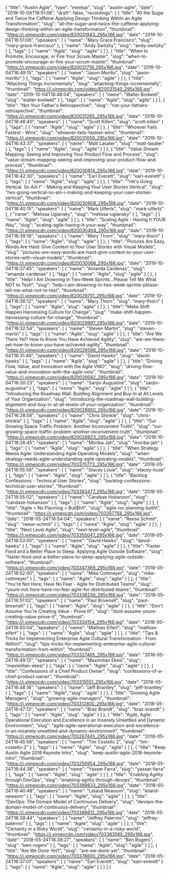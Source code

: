 {
  "title": "Austin Agile",
  "type": "meetup",
  "slug": "austin-agile",
  "date": "2019-10-04T16:51:06",
  "draft": false,
  "recordings": [
    {
      "title": "All the Sugar and Twice the Caffeine Applying Design Thinking Within an Agile Transformation",
      "slug": "all-the-sugar-and-twice-the-caffeine-applying-design-thinking-within-an-agile-transformation",
      "thumbnail": "https://i.vimeocdn.com/video/820031943_295x166.jpg",
      "date": "2019-10-04T16:51:06",
      "speakers": [
        {
          "name": "Mary Grace Francisco",
          "slug": "mary-grace-francisco"
        },
        {
          "name": "Andy Switzky",
          "slug": "andy-switzky"
        }
      ],
      "tags": [
        {
          "name": "Agile",
          "slug": "agile"
        }
      ]
    },
    {
      "title": "When to Promote, Encourage, or Fire Your Scrum Master",
      "slug": "when-to-promote-encourage-or-fire-your-scrum-master",
      "thumbnail": "https://i.vimeocdn.com/video/820031719_295x166.jpg",
      "date": "2019-10-04T16:49:15",
      "speakers": [
        {
          "name": "Jason Morillo",
          "slug": "jason-morillo"
        }
      ],
      "tags": [
        {
          "name": "Agile",
          "slug": "agile"
        }
      ]
    },
    {
      "title": "Attacking Things Incrementally",
      "slug": "attacking-things-incrementally",
      "thumbnail": "https://i.vimeocdn.com/video/820031540_295x166.jpg",
      "date": "2019-10-04T16:48:04",
      "speakers": [
        {
          "name": "Walter Bodwell",
          "slug": "walter-bodwell"
        }
      ],
      "tags": [
        {
          "name": "Agile",
          "slug": "agile"
        }
      ]
    },
    {
      "title": "Not Your Father's Retrospective!",
      "slug": "not-your-fathers-retrospective",
      "thumbnail": "https://i.vimeocdn.com/video/820031285_295x166.jpg",
      "date": "2019-10-04T16:46:40",
      "speakers": [
        {
          "name": "Scott Killen",
          "slug": "scott-killen"
        }
      ],
      "tags": [
        {
          "name": "Agile",
          "slug": "agile"
        }
      ]
    },
    {
      "title": "Whoever Fails Fastest - Wins",
      "slug": "whoever-fails-fastest-wins",
      "thumbnail": "https://i.vimeocdn.com/video/820031059_295x166.jpg",
      "date": "2019-10-04T16:43:37",
      "speakers": [
        {
          "name": "Matt Lasater",
          "slug": "matt-lasater"
        }
      ],
      "tags": [
        {
          "name": "Agile",
          "slug": "agile"
        }
      ]
    },
    {
      "title": "Value Stream Mapping: Seeing and Improving Your Product Flow and Process",
      "slug": "value-stream-mapping-seeing-and-improving-your-product-flow-and-process",
      "thumbnail": "https://i.vimeocdn.com/video/820030814_295x166.jpg",
      "date": "2019-10-04T16:42:30",
      "speakers": [
        {
          "name": "Earl Everett",
          "slug": "earl-everett"
        }
      ],
      "tags": [
        {
          "name": "Agile",
          "slug": "agile"
        }
      ]
    },
    {
      "title": "\"He's Going Vertical. So Am I\" - Making and Keeping Your User Stories Vertical",
      "slug": "hes-going-vertical-so-am-i-making-and-keeping-your-user-stories-vertical",
      "thumbnail": "https://i.vimeocdn.com/video/820030608_295x166.jpg",
      "date": "2019-10-04T16:40:15",
      "speakers": [
        {
          "name": "Mark Ulferts",
          "slug": "mark-ulferts"
        },
        {
          "name": "Melissa Ugiansky",
          "slug": "melissa-ugiansky"
        }
      ],
      "tags": [
        {
          "name": "Agile",
          "slug": "agile"
        }
      ]
    },
    {
      "title": "Scaling Agile - Having It YOUR Way",
      "slug": "scaling-agile-having-it-your-way",
      "thumbnail": "https://i.vimeocdn.com/video/820030404_295x166.jpg",
      "date": "2019-10-04T16:39:16",
      "speakers": [
        {
          "name": "Mary Thorn",
          "slug": "mary-thorn"
        }
      ],
      "tags": [
        {
          "name": "Agile",
          "slug": "agile"
        }
      ]
    },
    {
      "title": "Pictures Are Easy, Words Are Hard: Give Context to Your User Stories with Visual Models",
      "slug": "pictures-are-easy-words-are-hard-give-context-to-your-user-stories-with-visual-models",
      "thumbnail": "https://i.vimeocdn.com/video/820030066_295x166.jpg",
      "date": "2019-10-04T16:37:45",
      "speakers": [
        {
          "name": "Amanda Cardenas",
          "slug": "amanda-cardenas"
        }
      ],
      "tags": [
        {
          "name": "Agile",
          "slug": "agile"
        }
      ]
    },
    {
      "title": "Help! I Am Drowning in Two-Week Sprints...Please Tell Me What NOT to Test!",
      "slug": "help-i-am-drowning-in-two-week-sprints-please-tell-me-what-not-to-test",
      "thumbnail": "https://i.vimeocdn.com/video/820029751_295x166.jpg",
      "date": "2019-10-04T16:36:12",
      "speakers": [
        {
          "name": "Mary Thorn",
          "slug": "mary-thorn"
        }
      ],
      "tags": [
        {
          "name": "Agile",
          "slug": "agile"
        }
      ]
    },
    {
      "title": "Make Shift Happen Harnessing Culture for Change",
      "slug": "make-shift-happen-harnessing-culture-for-change",
      "thumbnail": "https://i.vimeocdn.com/video/820029997_295x166.jpg",
      "date": "2019-10-04T16:32:54",
      "speakers": [
        {
          "name": "Steven Martin",
          "slug": "steven-martin"
        }
      ],
      "tags": [
        {
          "name": "Agile",
          "slug": "agile"
        }
      ]
    },
    {
      "title": "Are We There Yet? How to Know You Have Achieved Agility",
      "slug": "are-we-there-yet-how-to-know-you-have-achieved-agility",
      "thumbnail": "https://i.vimeocdn.com/video/820029598_295x166.jpg",
      "date": "2019-10-04T16:31:49",
      "speakers": [
        {
          "name": "David Hawks",
          "slug": "david-hawks"
        }
      ],
      "tags": [
        {
          "name": "Agile",
          "slug": "agile"
        }
      ]
    },
    {
      "title": "Driving Flow, Value, and Innovation with the Agile VMO",
      "slug": "driving-flow-value-and-innovation-with-the-agile-vmo",
      "thumbnail": "https://i.vimeocdn.com/video/820029582_295x166.jpg",
      "date": "2019-10-04T16:30:23",
      "speakers": [
        {
          "name": "Sanjiv Augustine",
          "slug": "sanjiv-augustine"
        }
      ],
      "tags": [
        {
          "name": "Agile",
          "slug": "agile"
        }
      ]
    },
    {
      "title": "Introducing the Roadmap Wall: Building Alignment and Buy-In at All Levels of Your Organization",
      "slug": "introducing-the-roadmap-wall-building-alignment-and-buy-in-at-all-levels-of-your-organization",
      "thumbnail": "https://i.vimeocdn.com/video/820028950_295x166.jpg",
      "date": "2019-10-04T16:28:58",
      "speakers": [
        {
          "name": "Chris Shinkle",
          "slug": "chris-shinkle"
        }
      ],
      "tags": [
        {
          "name": "Agile",
          "slug": "agile"
        }
      ]
    },
    {
      "title": "Our Growing Space Traffic Problem: Another Inconvenient Truth!",
      "slug": "our-growing-space-traffic-problem-another-inconvenient-truth",
      "thumbnail": "https://i.vimeocdn.com/video/820028823_295x166.jpg",
      "date": "2019-10-04T16:26:45",
      "speakers": [
        {
          "name": "Moriba Jah",
          "slug": "moriba-jah"
        }
      ],
      "tags": [
        {
          "name": "Agile",
          "slug": "agile"
        }
      ]
    },
    {
      "title": "When Strategy Needs Agile: Understanding Agile Operating Models",
      "slug": "when-strategy-needs-agile-understanding-agile-operating-models",
      "thumbnail": "https://i.vimeocdn.com/video/703370773_295x166.jpg",
      "date": "2018-05-24T16:55:58",
      "speakers": [
        {
          "name": "Stacey Louie",
          "slug": "stacey-louie"
        }
      ],
      "tags": [
        {
          "name": "Agile",
          "slug": "agile"
        }
      ]
    },
    {
      "title": "Backlog Confessions - Technical User Stories",
      "slug": "backlog-confessions-technical-user-stories",
      "thumbnail": "https://i.vimeocdn.com/video/703363477_295x166.jpg",
      "date": "2018-05-24T16:55:02",
      "speakers": [
        {
          "name": "Candase Hokanson",
          "slug": "candase-hokanson"
        }
      ],
      "tags": [
        {
          "name": "Agile",
          "slug": "agile"
        }
      ]
    },
    {
      "title": "Agile = No Planning = Bull$h!t",
      "slug": "agile-no-planning-bullht",
      "thumbnail": "https://i.vimeocdn.com/video/703357756_295x166.jpg",
      "date": "2018-05-24T16:54:04",
      "speakers": [
        {
          "name": "Reese Schmit",
          "slug": "reese-schmit"
        }
      ],
      "tags": [
        {
          "name": "Agile",
          "slug": "agile"
        }
      ]
    },
    {
      "title": "Next Level Agile",
      "slug": "next-level-agile",
      "thumbnail": "https://i.vimeocdn.com/video/703355047_295x166.jpg",
      "date": "2018-05-24T16:53:00",
      "speakers": [
        {
          "name": "David Hawks",
          "slug": "david-hawks"
        }
      ],
      "tags": [
        {
          "name": "Agile",
          "slug": "agile"
        }
      ]
    },
    {
      "title": "Faster Food and a Better Place to Sleep: Applying Agile Outside Software",
      "slug": "faster-food-and-a-better-place-to-sleep-applying-agile-outside-software",
      "thumbnail": "https://i.vimeocdn.com/video/703347369_295x166.jpg",
      "date": "2018-05-24T16:52:00",
      "speakers": [
        {
          "name": "Mike Cottmeyer",
          "slug": "mike-cottmeyer"
        }
      ],
      "tags": [
        {
          "name": "Agile",
          "slug": "agile"
        }
      ]
    },
    {
      "title": "You're Not Here, Have No Fear - Agile for Distributed Teams",
      "slug": "youre-not-here-have-no-fear-agile-for-distributed-teams",
      "thumbnail": "https://i.vimeocdn.com/video/703338230_295x166.jpg",
      "date": "2018-05-24T16:51:02",
      "speakers": [
        {
          "name": "Paul Brownell",
          "slug": "paul-brownell"
        }
      ],
      "tags": [
        {
          "name": "Agile",
          "slug": "agile"
        }
      ]
    },
    {
      "title": "Don't Assume You're Creating Value - Prove It!",
      "slug": "dont-assume-youre-creating-value-prove-it",
      "thumbnail": "https://i.vimeocdn.com/video/703334154_295x166.jpg",
      "date": "2018-05-24T16:50:04",
      "speakers": [
        {
          "name": "Mathias Eifert",
          "slug": "mathias-eifert"
        }
      ],
      "tags": [
        {
          "name": "Agile",
          "slug": "agile"
        }
      ]
    },
    {
      "title": "Tips & Tricks for Implementing Enterprise Agile Cultural Transformation - From Within!",
      "slug": "tips-tricks-for-implementing-enterprise-agile-cultural-transformation-from-within",
      "thumbnail": "https://i.vimeocdn.com/video/703327465_295x166.jpg",
      "date": "2018-05-24T16:49:12",
      "speakers": [
        {
          "name": "Maximilian Ekesi",
          "slug": "maximilian-ekesi"
        }
      ],
      "tags": [
        {
          "name": "Agile",
          "slug": "agile"
        }
      ]
    },
    {
      "title": "Confessions of a Chief Product Owner",
      "slug": "confessions-of-a-chief-product-owner",
      "thumbnail": "https://i.vimeocdn.com/video/703315551_295x166.jpg",
      "date": "2018-05-24T16:48:16",
      "speakers": [
        {
          "name": "Jeff Brantley",
          "slug": "jeff-brantley"
        }
      ],
      "tags": [
        {
          "name": "Agile",
          "slug": "agile"
        }
      ]
    },
    {
      "title": "Growing Agile Managers",
      "slug": "growing-agile-managers",
      "thumbnail": "https://i.vimeocdn.com/video/703312800_295x166.jpg",
      "date": "2018-05-24T16:47:13",
      "speakers": [
        {
          "name": "Braz Brandt",
          "slug": "braz-brandt"
        }
      ],
      "tags": [
        {
          "name": "Agile",
          "slug": "agile"
        }
      ]
    },
    {
      "title": "Agile, Agile: Operational Execution and Excellence in an Insanely Unsettled and Dynamic Environment",
      "slug": "agile-agile-operational-execution-and-excellence-in-an-insanely-unsettled-and-dynamic-environment",
      "thumbnail": "https://i.vimeocdn.com/video/703267445_295x166.jpg",
      "date": "2018-05-24T16:45:58",
      "speakers": [
        {
          "name": "Tim Costello 2",
          "slug": "tim-costello-2"
        }
      ],
      "tags": [
        {
          "name": "Agile",
          "slug": "agile"
        }
      ]
    },
    {
      "title": "Keep Austin Agile 2018 Keynote Intro",
      "slug": "keep-austin-agile-2018-keynote-intro",
      "thumbnail": "https://i.vimeocdn.com/video/703256954_295x166.jpg",
      "date": "2018-05-24T16:44:36",
      "speakers": [
        {
          "name": "Yasser Farra",
          "slug": "yasser-farra"
        }
      ],
      "tags": [
        {
          "name": "Agile",
          "slug": "agile"
        }
      ]
    },
    {
      "title": "Enabling Agility through DevOps",
      "slug": "enabling-agility-through-devops",
      "thumbnail": "https://i.vimeocdn.com/video/703389833_295x166.jpg",
      "date": "2018-05-24T16:40:48",
      "speakers": [
        {
          "name": "Leland Newsom",
          "slug": "leland-newsom"
        }
      ],
      "tags": [
        {
          "name": "Agile",
          "slug": "agile"
        }
      ]
    },
    {
      "title": "DevOps: The Domain Model of Continuous Delivery",
      "slug": "devops-the-domain-model-of-continuous-delivery",
      "thumbnail": "https://i.vimeocdn.com/video/703386612_295x166.jpg",
      "date": "2018-05-24T16:39:44",
      "speakers": [
        {
          "name": "Jeffrey Palermo",
          "slug": "jeffrey-palermo"
        }
      ],
      "tags": [
        {
          "name": "Agile",
          "slug": "agile"
        }
      ]
    },
    {
      "title": "Certainty in a Risky World",
      "slug": "certainty-in-a-risky-world",
      "thumbnail": "https://i.vimeocdn.com/video/703383565_295x166.jpg",
      "date": "2018-05-24T16:38:27",
      "speakers": [
        {
          "name": "Ben Rogers",
          "slug": "ben-rogers"
        }
      ],
      "tags": [
        {
          "name": "Agile",
          "slug": "agile"
        }
      ]
    },
    {
      "title": "Are We Done Yet?",
      "slug": "are-we-done-yet",
      "thumbnail": "https://i.vimeocdn.com/video/703378800_295x166.jpg",
      "date": "2018-05-24T16:37:01",
      "speakers": [
        {
          "name": "Earl Everett",
          "slug": "earl-everett"
        }
      ],
      "tags": [
        {
          "name": "Agile",
          "slug": "agile"
        }
      ]
    }
  ]
}
